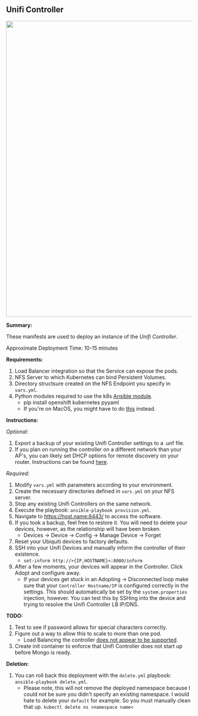 ## Unifi Controller

<p align="center">
  <img src="https://raw.githubusercontent.com/zimmertr/Kubernetes-Manifests/master/Unifi_Controller/screenshot.png" width="800">
</p>

**Summary:**

These manifests are used to deploy an instance of the *Unifi Controller*. 

Approximate Deployment Time: 10-15 minutes

**Requirements:**  

1. Load Balancer integration so that the Service can expose the pods.
2. NFS Server to which Kubernetes can bind Persistent Volumes.
3. Directory structsure created on the NFS Endpoint you specify in `vars.yml`.
4. Python modules required to use the k8s [Ansible module](https://docs.ansible.com/ansible/latest/modules/k8s_module.html).    
    * pip install openshift kubernetes pyyaml 
    * If you're on MacOS, you might have to do [this](https://github.com/ansible/ansible/issues/43637#issuecomment-443495763) instead.

**Instructions:**  

*Optional:*

1. Export a backup of your existing Unifi Controller settings to a .unf file.
2. If you plan on running the controller on a different network than your AP's, you can likely set DHCP options for remote discovery on your router. Instructions can be found [here](https://help.ubnt.com/hc/en-us/articles/204909754-UniFi-Device-Adoption-Methods-for-Remote-UniFi-Controllers).

*Required:*

1. Modify `vars.yml` with parameters according to your environment.
2. Create the necessary directories defined in `vars.yml` on your NFS server.
3. Stop any existing Unifi Controllers on the same network.   
4. Execute the playbook: `ansible-playbook provision.yml`.  
5. Navigate to https://host.name:8443/ to access the software.
6. If you took a backup, feel free to restore it. You will need to delete your devices, however, as the relationship will have been broken.
    * Devices -> Device -> Config -> Manage Device -> Forget
7. Reset your Ubiquiti devices to factory defaults.
8. SSH into your Unifi Devices and manually inform the controller of their existence.
    * `set-inform http://>{IP,HOSTNAME}<:8080/inform`
9. After a few moments, your devices will appear in the Controller. Click Adopt and configure away. 
    * If your devices get stuck in an Adopting -> Disconnected loop make sure that your `Controller Hostname/IP` is configured correctly in the settings. This should automatically be set by the `system.properties` injection, however. You can test this by SSHing into the device and trying to resolve the Unifi Controller LB IP/DNS.

**TODO:**

1. Test to see if password allows for special characters correctly.  
2. Figure out a way to allow this to scale to more than one pod.
    * Load Balancing the controller [does not appear to be supported](https://community.ubnt.com/t5/UniFi-Feature-Requests/Unifi-Controller-Redundancy/idi-p/680341).
3. Create init container to enforce that Unifi Controller does not start up before Mongo is ready.

**Deletion:**  

1. You can roll back this deployment with the `delete.yml` playbook: `ansible-playbook delete.yml`.
    * Please note, this will not remove the deployed namespace because I could not be sure you didn't specify an existing namespace. I would hate to delete your `default` for example. So you must manually clean that up. `kubectl delete ns >namespace name<`
